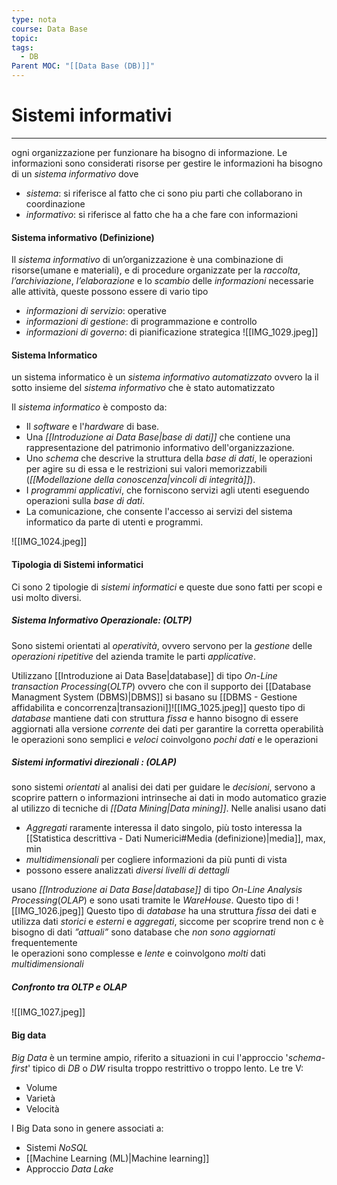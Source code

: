 ```yaml
---
type: nota
course: Data Base
topic: 
tags:
  - DB
Parent MOC: "[[Data Base (DB)]]"
---
```


# Sistemi informativi
---
 ogni organizzazione per funzionare ha bisogno di informazione. 
 Le informazioni sono considerati risorse
 per gestire le informazioni ha bisogno di un _sistema informativo_ dove
 - _sistema_: si riferisce al fatto che ci sono piu parti che collaborano in coordinazione
 - _informativo_: si riferisce al fatto che ha a che fare con informazioni 
#### Sistema informativo (Definizione)
 Il _sistema informativo_ di un’organizzazione è una combinazione di risorse(umane e materiali), e di procedure organizzate per la _raccolta_, _l’archiviazione_, _l’elaborazione_ e lo _scambio_ delle _informazioni_ necessarie alle attività, queste possono essere di vario tipo 
- _informazioni di servizio_: operative 
- _informazioni di gestione_: di programmazione e controllo
- _informazioni di governo_: di pianificazione strategica 
![[IMG_1029.jpeg]]

#### Sistema Informatico
un sistema informatico è un _sistema informativo automatizzato_ ovvero la il sotto insieme del _sistema informativo_ che è stato automatizzato

Il _sistema informatico_ è composto da:
- Il _software_ e l'_hardware_ di base.
- Una _[[Introduzione ai Data Base|base di dati]]_ che contiene una rappresentazione del patrimonio informativo dell'organizzazione.
- Uno _schema_ che descrive la struttura della _base di dati_, le operazioni per agire su di essa e le restrizioni sui valori memorizzabili (_[[Modellazione della conoscenza|vincoli di integrità]]_).
- I _programmi applicativi_, che forniscono servizi agli utenti eseguendo operazioni sulla _base di dati_.
- La comunicazione, che consente l'accesso ai servizi del sistema informatico da parte di utenti e programmi.

![[IMG_1024.jpeg]]

#### Tipologia di Sistemi informatici 
Ci sono 2 tipologie di _sistemi informatici_ e queste due sono fatti per scopi e usi molto diversi.
##### Sistema Informativo Operazionale: (OLTP)
Sono sistemi orientati al _operatività_, ovvero servono per la _gestione_ delle _operazioni ripetitive_ del azienda tramite le parti _applicative_.

Utilizzano [[Introduzione ai Data Base|database]] di tipo _On-Line transaction Processing_(_OLTP_) ovvero che con il supporto dei [[Database Managment System (DBMS)|DBMS]] si basano su [[DBMS - Gestione affidabilita e concorrenza|transazioni]]![[IMG_1025.jpeg]]
questo tipo di _database_ mantiene dati con struttura _fissa_ e hanno bisogno di essere aggiornati alla versione _corrente_ dei dati per garantire la corretta operabilità 
le operazioni sono semplici e _veloci_ coinvolgono _pochi dati_ e le operazioni 

##### Sistemi informativi direzionali : (OLAP)
sono sistemi _orientati_ al analisi dei dati per guidare le _decisioni_, servono a scoprire pattern o informazioni intrinseche ai dati in modo automatico grazie al utilizzo di tecniche di _[[Data Mining|Data mining]]_. 
Nelle analisi usano dati
- _Aggregati_ raramente interessa il dato singolo, più tosto interessa la [[Statistica descrittiva - Dati Numerici#Media (definizione)|media]], max, min 
- _multidimensionali_ per cogliere informazioni da più punti di vista 
- possono essere analizzati _diversi livelli di dettagli_

usano _[[Introduzione ai Data Base|database]]_ di tipo _On-Line Analysis Processing_(_OLAP_) e sono usati tramite le _WareHouse_. Questo tipo di 
![[IMG_1026.jpeg]]
Questo tipo di _database_  ha una struttura _fissa_ dei dati e utilizza dati _storici_ e _esterni_ e _aggregati_, siccome per scoprire trend non c è bisogno di dati _”attuali”_ 
sono database che _non sono aggiornati_ frequentemente   
le operazioni sono complesse e _lente_ e coinvolgono _molti_ dati _multidimensionali_ 

##### Confronto tra OLTP e OLAP  
![[IMG_1027.jpeg]]


#### Big data
_Big Data_ è un termine ampio, riferito a situazioni in cui l'approccio '_schema-first_' tipico di _DB_ o _DW_ risulta troppo restrittivo o troppo lento. Le tre V:
- Volume
- Varietà
- Velocità

I Big Data sono in genere associati a:
- Sistemi _NoSQL_
- [[Machine Learning (ML)|Machine learning]]
- Approccio _Data Lake_
